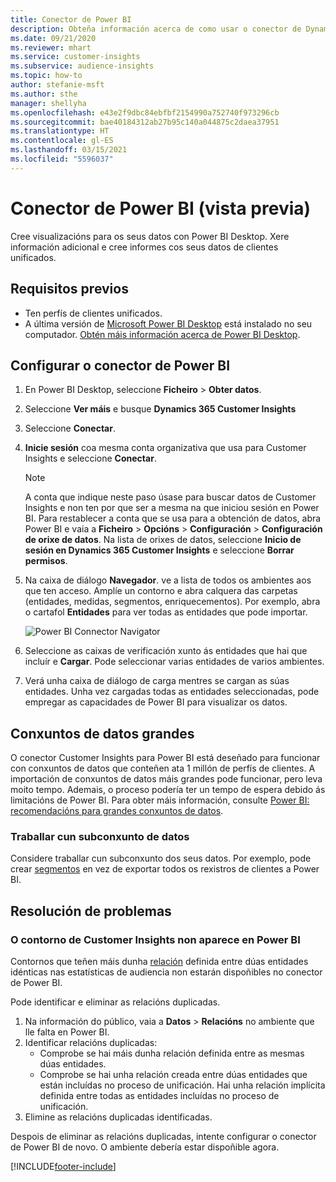 ```yaml
---
title: Conector de Power BI
description: Obteña información acerca de como usar o conector de Dynamics 365 Customer Insights en Power BI.
ms.date: 09/21/2020
ms.reviewer: mhart
ms.service: customer-insights
ms.subservice: audience-insights
ms.topic: how-to
author: stefanie-msft
ms.author: sthe
manager: shellyha
ms.openlocfilehash: e43e2f9dbc84ebfbf2154990a752740f973296cb
ms.sourcegitcommit: bae40184312ab27b95c140a044875c2daea37951
ms.translationtype: HT
ms.contentlocale: gl-ES
ms.lasthandoff: 03/15/2021
ms.locfileid: "5596037"
---
```

# <a name="connector-for-power-bi-preview"></a>Conector de Power BI (vista previa)

Cree visualizacións para os seus datos con Power BI Desktop. Xere información adicional e cree informes cos seus datos de clientes unificados.

## <a name="prerequisites"></a>Requisitos previos

- Ten perfís de clientes unificados.
- A última versión de [Microsoft Power BI Desktop](https://powerbi.microsoft.com/desktop/) está instalado no seu computador. [Obtén máis información acerca de Power BI Desktop](/power-bi/desktop-what-is-desktop).

## <a name="configure-the-connector-for-power-bi"></a>Configurar o conector de Power BI

1. En Power BI Desktop, seleccione **Ficheiro** > **Obter datos**.

1. Seleccione **Ver máis** e busque **Dynamics 365 Customer Insights**

1. Seleccione **Conectar**.

1. **Inicie sesión** coa mesma conta organizativa que usa para Customer Insights e seleccione **Conectar**.
   > [!NOTE]
   > A conta que indique neste paso úsase para buscar datos de Customer Insights e non ten por que ser a mesma na que iniciou sesión en Power BI. Para restablecer a conta que se usa para a obtención de datos, abra Power BI e vaia a **Ficheiro** > **Opcións** > **Configuración** > **Configuración de orixe de datos**. Na lista de orixes de datos, seleccione **Inicio de sesión en Dynamics 365 Customer Insights** e seleccione **Borrar permisos**.  

1. Na caixa de diálogo **Navegador**. ve a lista de todos os ambientes aos que ten acceso. Amplíe un contorno e abra calquera das carpetas (entidades, medidas, segmentos, enriquecementos). Por exemplo, abra o cartafol **Entidades** para ver todas as entidades que pode importar.

   ![Power BI Connector Navigator](media/power-bi-navigator.png "Power BI Connector Navigator")

1. Seleccione as caixas de verificación xunto ás entidades que hai que incluír e **Cargar**. Pode seleccionar varias entidades de varios ambientes.

1. Verá unha caixa de diálogo de carga mentres se cargan as súas entidades. Unha vez cargadas todas as entidades seleccionadas, pode empregar as capacidades de Power BI para visualizar os datos.

## <a name="large-data-sets"></a>Conxuntos de datos grandes

O conector Customer Insights para Power BI está deseñado para funcionar con conxuntos de datos que conteñen ata 1 millón de perfís de clientes. A importación de conxuntos de datos máis grandes pode funcionar, pero leva moito tempo. Ademais, o proceso podería ter un tempo de espera debido ás limitacións de Power BI. Para obter máis información, consulte [Power BI: recomendacións para grandes conxuntos de datos](/power-bi/admin/service-premium-what-is#large-datasets). 

### <a name="work-with-a-subset-of-data"></a>Traballar cun subconxunto de datos

Considere traballar cun subconxunto dos seus datos. Por exemplo, pode crear [segmentos](segments.md) en vez de exportar todos os rexistros de clientes a Power BI.

## <a name="troubleshooting"></a>Resolución de problemas

### <a name="customer-insights-environment-doesnt-show-in-power-bi"></a>O contorno de Customer Insights non aparece en Power BI

Contornos que teñen máis dunha [relación](relationships.md) definida entre dúas entidades idénticas nas estatísticas de audiencia non estarán dispoñibles no conector de Power BI.

Pode identificar e eliminar as relacións duplicadas.

1. Na información do público, vaia a **Datos** > **Relacións** no ambiente que lle falta en Power BI.
2. Identificar relacións duplicadas:
   - Comprobe se hai máis dunha relación definida entre as mesmas dúas entidades.
   - Comprobe se hai unha relación creada entre dúas entidades que están incluídas no proceso de unificación. Hai unha relación implícita definida entre todas as entidades incluídas no proceso de unificación.
3. Elimine as relacións duplicadas identificadas.

Despois de eliminar as relacións duplicadas, intente configurar o conector de Power BI de novo. O ambiente debería estar dispoñible agora.

[!INCLUDE[footer-include](../includes/footer-banner.md)]